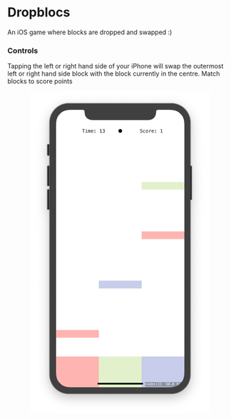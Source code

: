 # Dropblocs
An iOS game where blocks are dropped and swapped :)

### Controls
Tapping the left or right hand side of your iPhone will swap the outermost left or right hand side block with the block currently in the centre. Match blocks to score points
<p align="center">
	<img src="Screenshot.png">
<p>